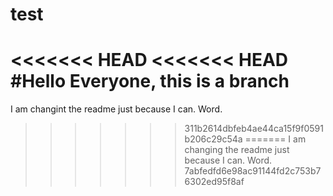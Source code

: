 # test

<<<<<<< HEAD
<<<<<<< HEAD
#Hello Everyone, this is a branch
=======
I am changint the readme just because I can. Word.
>>>>>>> 311b2614dbfeb4ae44ca15f9f0591b206c29c54a
=======
I am changing the readme just because I can. Word.
>>>>>>> 7abfedfd6e98ac91144fd2c753b76302ed95f8af
